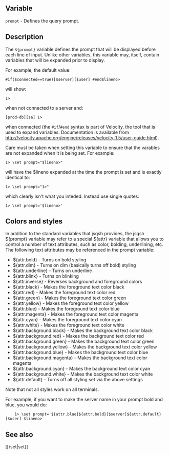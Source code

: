 ## Variable

  `prompt` - Defines the query prompt.

## Description

  The `${prompt}` variable defines the prompt that will be displayed before
  each line of input. Unlike other variables, this variable may, itself,
  contain variables that will be expanded prior to display.
   
  For example, the default value:
   
    #if($connected==true)[$server][$user] #end$lineno>
      
  will show:
   
    1>
      
  when not connected to a server and:
   
    [prod-db][sa] 1> 
      
  when connected (the `#if`/`#end` syntax is part of Velocity, the tool
  that is used to expand variables. Documentation is available from
  http://velocity.apache.org/engine/releases/velocity-1.5/user-guide.html).
   
  Care must be taken when setting this variable to ensure that the
  varables are not expanded when it is being set. For example:
   
    1> \set prompt="$lineno>"
      
  will have the $lineno expanded at the time the prompt is set and
  is exactly identical to:
   
    1> \set prompt="1>"
      
  which clearly isn't what you inteded. Instead use single quotes:
   
    1> \set prompt='$lineno>'

## Colors and styles

  In addition to the standard variables that jsqsh provides, the
  jsqsh ${prompt} variable may refer to a special ${attr} variable
  that allows you to control a number of text attributes, such as color,
  bolding, underlining, etc. The following text attributes may be
  referenced in the prompt variable:

  * ${attr.bold} - Turns on bold styling
  * ${attr.dim} - Turns on dim (basically turns off bold) styling
  * ${attr.underline} - Turns on underline
  * ${attr.blink} - Turns on blinking
  * ${attr.inverse} - Reverses background and foreground colors
  * ${attr.black} - Makes the foreground text color black
  * ${attr.red} - Makes the foreground text color red
  * ${attr.green} - Makes the foreground text color green
  * ${attr.yellow} - Makes the foreground text color yellow
  * ${attr.blue} - Makes the foreground text color blue
  * ${attr.magenta} - Makes the foreground text color magenta
  * ${attr.cyan} - Makes the foreground text color cyan
  * ${attr.white} - Makes the foreground text color white
  * ${attr.background.black} - Makes the background text color black
  * ${attr.background.red} - Makes the background text color red
  * ${attr.background.green} - Makes the background text color green
  * ${attr.background.yellow} - Makes the background text color yellow
  * ${attr.background.blue} - Makes the background text color blue
  * ${attr.background.magenta} - Makes the background text color magenta
  * ${attr.background.cyan} - Makes the background text color cyan
  * ${attr.background.white} - Makes the background text color white
  * ${attr.default} - Turns off all styling set via the above settings

  Note that not all styles work on all terminals.

  For example, if you want to make the server name in your prompt bold and
  blue, you would do:

        1> \set prompt='${attr.blue}${attr.bold}[$server]${attr.default}[$user] $lineno>

## See also

  [[\set|set]]
